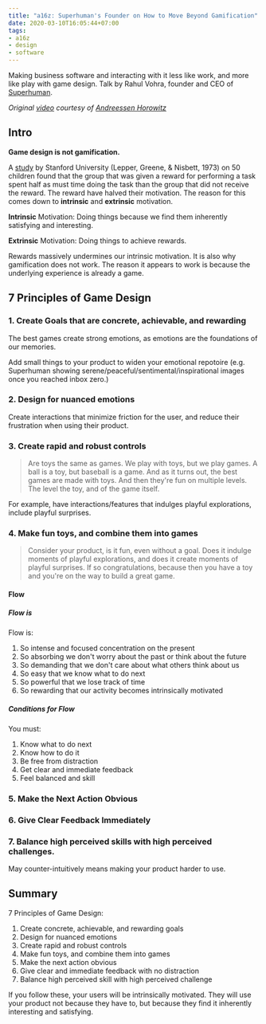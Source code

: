 ```yaml
---
title: "a16z: Superhuman's Founder on How to Move Beyond Gamification"
date: 2020-03-10T16:05:44+07:00
tags:
- a16z
- design
- software
---
```


Making business software and interacting with it less like work, and more like play with game design. Talk by Rahul Vohra, founder and CEO of [Superhuman](https://superhuman.com).

<!--more-->

*Original [video](https://www.youtube.com/watch?v=zaxAdRlyZQ8) courtesy of [Andreessen Horowitz](https://a16z.com/)*

## Intro

**Game design is not gamification.**

A [study](https://www.researchgate.net/publication/281453299_Undermining_Children's_Intrinsic_Interest_with_Extrinsic_Reward_A_Test_of_the_Overjustification_Hypothesis) by Stanford University (Lepper, Greene, & Nisbett, 1973) on 50 children found that the group that was given a reward for performing a task spent half as must time doing the task than the group that did not receive the reward. The reward have halved their motivation. The reason for this comes down to **intrinsic** and **extrinsic** motivation.

**Intrinsic** Motivation: Doing things because we find them inherently satisfying and interesting.

**Extrinsic** Motivation: Doing things to achieve rewards.

Rewards massively undermines our intrinsic motivation. It is also why gamification does not work. The reason it appears to work is because the underlying experience is already a game.


## 7 Principles of Game Design

### 1. Create Goals that are concrete, achievable, and rewarding

The best games create strong emotions, as emotions are the foundations of our memories.

Add small things to your product to widen your emotional repotoire (e.g. Superhuman showing serene/peaceful/sentimental/inspirational images once you reached inbox zero.)

### 2. Design for nuanced emotions

Create interactions that minimize friction for the user, and reduce their frustration when using their product.

### 3. Create rapid and robust controls

> Are toys the same as games. We play with toys, but we play games. A ball is a toy, but baseball is a game. And as it turns out, the best games are made with toys. And then they're fun on multiple levels. The level the toy, and of the game itself.

For example, have interactions/features that indulges playful explorations, include playful surprises.

### 4. Make fun toys, and combine them into games

> Consider your product, is it fun, even without a goal. Does it indulge moments of playful explorations, and does it create moments of playful surprises. If so congratulations, because then you have a toy and you're on the way to build a great game.

#### Flow

##### Flow is

Flow is:

1. So intense and focused concentration on the present
2. So absorbing we don't worry about the past or think about the future
3. So demanding that we don't care about what others think about us
4. So easy that we know what to do next
5. So powerful that we lose track of time
6. So rewarding that our activity becomes intrinsically motivated 

##### Conditions for Flow

You must:

1. Know what to do next
2. Know how to do it
3. Be free from distraction
4. Get clear and immediate feedback
5. Feel balanced and skill

### 5. Make the Next Action Obvious

### 6. Give Clear Feedback Immediately

### 7. Balance high perceived skills with high perceived challenges.

May counter-intuitively means making your product harder to use.

## Summary

7 Principles of Game Design:

1. Create concrete, achievable, and rewarding goals
2. Design for nuanced emotions
3. Create rapid and robust controls
4. Make fun toys, and combine them into games
5. Make the next action obvious
6. Give clear and immediate feedback with no distraction
7. Balance high perceived skill with high perceived challenge

If you follow these, your users will be intrinsically motivated. They will use your product not because they have to, but because they find it inherently interesting and satisfying.

